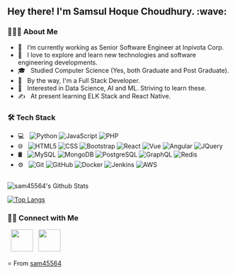 <h2> Hey there! I'm Samsul Hoque Choudhury. :wave: </h2>

<h3> 👨🏻‍💻 About Me </h3>

- 🔭 &nbsp; I’m currently working as Senior Software Engineer at Inpivota Corp.
- 🤔 &nbsp; I love to explore and learn new technologies and software engineering developments.
- 🎓 &nbsp; Studied Computer Science (Yes, both Graduate and Post Graduate).
- 💼 &nbsp; By the way, I'm a Full Stack Developer.
- 🌱 &nbsp; Interested in Data Science, AI and ML. Striving to learn these.
- ✍️ &nbsp; At present learning ELK Stack and React Native.

<h3>🛠 Tech Stack</h3>

- 💻 &nbsp;
  ![Python](https://img.shields.io/badge/-Python-333333?style=flat&logo=python)
  ![JavaScript](https://img.shields.io/badge/-JavaScript-333333?style=flat&logo=javascript)
  ![PHP](https://img.shields.io/badge/-PHP-333333?style=flat&logo=PHP&logoColor=00599C)
- 🌐 &nbsp;
  ![HTML5](https://img.shields.io/badge/-HTML5-333333?style=flat&logo=HTML5)
  ![CSS](https://img.shields.io/badge/-CSS-333333?style=flat&logo=CSS3&logoColor=1572B6)
  ![Bootstrap](https://img.shields.io/badge/-Bootstrap-333333?style=flat&logo=bootstrap&logoColor=563D7C)
  ![React](https://img.shields.io/badge/-React-333333?style=flat&logo=react)
  ![Vue](https://img.shields.io/badge/-VueJS-333333?style=flat&logo=vue)
  ![Angular](https://img.shields.io/badge/-Angular-333333?style=flat&logo=angular&logoColor=D6002F)
  ![JQuery](https://img.shields.io/badge/-JQuery-333333?style=flat&logo=jquery&logoColor=0865A6)
- 🛢 &nbsp;
  ![MySQL](https://img.shields.io/badge/-MySQL-333333?style=flat&logo=mysql)
  ![MongoDB](https://img.shields.io/badge/-MongoDB-333333?style=flat&logo=mongodb)
  ![PostgreSQL](https://img.shields.io/badge/-PostgreSQL-333333?style=flat&logo=postgresql&logoColor=31648C)
  ![GraphQL](https://img.shields.io/badge/-GraphQL-333333?style=flat&logo=graphql&logoColor=DE33A6)
  ![Redis](https://img.shields.io/badge/-Redis-333333?style=flat&logo=redis)
- ⚙️ &nbsp;
  ![Git](https://img.shields.io/badge/-Git-333333?style=flat&logo=git)
  ![GitHub](https://img.shields.io/badge/-GitHub-333333?style=flat&logo=github)
  ![Docker](https://img.shields.io/badge/-Docker-333333?style=flat&logo=docker)
  ![Jenkins](https://img.shields.io/badge/-Jenkins-333333?style=flat&logo=jenkins)
  ![AWS](https://img.shields.io/badge/-AWS-333333?style=flat&logo=amazon)
  

<br>

<img align="center" src="https://github-readme-stats.vercel.app/api?username=sam45564&include_all_commits=true&count_private=true&show_icons=true&line_height=20&title_color=7A7ADB&icon_color=2234AE&text_color=D3D3D3&bg_color=0,000000,130F40" alt="sam45564's Github Stats">

</br>

[![Top Langs](https://github-readme-stats.vercel.app/api/top-langs/?username=sam45564&layout=compact&text_color=daf7dc&bg_color=151515)](https://github.com/sam45564/github-readme-stats)


<h3> 🤝🏻 Connect with Me </h3>

&nbsp; <a href="https://www.linkedin.com/in/samsul-senior-software-engineer/" target="_blank" rel="noopener noreferrer"><img src="https://img.icons8.com/plasticine/100/000000/linkedin.png" width="50" /></a>
&nbsp; <a href="mailto:sam45564@gmail.com" target="_blank" rel="noopener noreferrer"><img src="https://img.icons8.com/plasticine/100/000000/gmail.png"  width="50" /></a>
</p>

⭐️ From [sam45564](https://github.com/sam45564)
